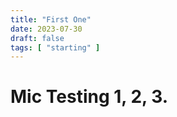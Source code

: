 ```yaml
---
title: "First One"
date: 2023-07-30
draft: false
tags: [ "starting" ]
---
```


# Mic Testing 1, 2, 3. 
